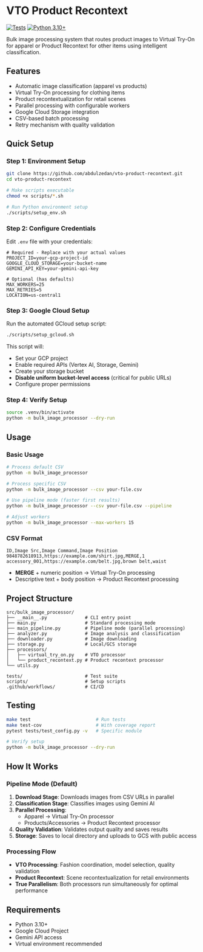 # VTO Product Recontext

[![Tests](https://github.com/abdulzedan/vto-product-recontext/actions/workflows/test.yml/badge.svg)](https://github.com/abdulzedan/vto-product-recontext/actions/workflows/test.yml)
[![Python 3.10+](https://img.shields.io/badge/python-3.10+-blue.svg)](https://www.python.org/downloads/)

Bulk image processing system that routes product images to Virtual Try-On for apparel or Product Recontext for other items using intelligent classification.

## Features

- Automatic image classification (apparel vs products)
- Virtual Try-On processing for clothing items
- Product recontextualization for retail scenes
- Parallel processing with configurable workers
- Google Cloud Storage integration
- CSV-based batch processing
- Retry mechanism with quality validation

## Quick Setup

### Step 1: Environment Setup
```bash
git clone https://github.com/abdulzedan/vto-product-recontext.git
cd vto-product-recontext

# Make scripts executable
chmod +x scripts/*.sh

# Run Python environment setup
./scripts/setup_env.sh
```

### Step 2: Configure Credentials
Edit `.env` file with your credentials:
```env
# Required - Replace with your actual values
PROJECT_ID=your-gcp-project-id
GOOGLE_CLOUD_STORAGE=your-bucket-name
GEMINI_API_KEY=your-gemini-api-key

# Optional (has defaults)
MAX_WORKERS=25
MAX_RETRIES=5
LOCATION=us-central1
```

### Step 3: Google Cloud Setup
Run the automated GCloud setup script:
```bash
./scripts/setup_gcloud.sh
```

This script will:
- Set your GCP project
- Enable required APIs (Vertex AI, Storage, Gemini)
- Create your storage bucket
- **Disable uniform bucket-level access** (critical for public URLs)
- Configure proper permissions

### Step 4: Verify Setup
```bash
source .venv/bin/activate
python -m bulk_image_processor --dry-run
```

## Usage

### Basic Usage
```bash
# Process default CSV
python -m bulk_image_processor

# Process specific CSV
python -m bulk_image_processor --csv your-file.csv

# Use pipeline mode (faster first results)
python -m bulk_image_processor --csv your-file.csv --pipeline

# Adjust workers
python -m bulk_image_processor --max-workers 15
```

### CSV Format
```csv
ID,Image Src,Image Command,Image Position
9848782618913,https://example.com/shirt.jpg,MERGE,1
accessory_001,https://example.com/belt.jpg,brown belt,waist
```

- **MERGE** + numeric position → Virtual Try-On processing
- Descriptive text + body position → Product Recontext processing

## Project Structure

```
src/bulk_image_processor/
├── __main__.py              # CLI entry point
├── main.py                  # Standard processing mode
├── main_pipeline.py         # Pipeline mode (parallel processing)
├── analyzer.py              # Image analysis and classification
├── downloader.py            # Image downloading
├── storage.py               # Local/GCS storage
├── processors/
│   ├── virtual_try_on.py    # VTO processor
│   └── product_recontext.py # Product recontext processor
└── utils.py

tests/                       # Test suite
scripts/                     # Setup scripts
.github/workflows/           # CI/CD
```

## Testing

```bash
make test                        # Run tests
make test-cov                    # With coverage report
pytest tests/test_config.py -v   # Specific module

# Verify setup
python -m bulk_image_processor --dry-run
```

## How It Works

### Pipeline Mode (Default)
1. **Download Stage**: Downloads images from CSV URLs in parallel
2. **Classification Stage**: Classifies images using Gemini AI
3. **Parallel Processing**: 
   - Apparel → Virtual Try-On processor
   - Products/Accessories → Product Recontext processor
4. **Quality Validation**: Validates output quality and saves results
5. **Storage**: Saves to local directory and uploads to GCS with public access

### Processing Flow
- **VTO Processing**: Fashion coordination, model selection, quality validation
- **Product Recontext**: Scene recontextualization for retail environments
- **True Parallelism**: Both processors run simultaneously for optimal performance

## Requirements

- Python 3.10+
- Google Cloud Project
- Gemini API access
- Virtual environment recommended
